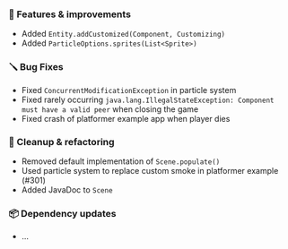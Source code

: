 ### 🚀 Features & improvements

- Added `Entity.addCustomized(Component, Customizing)`
- Added `ParticleOptions.sprites(List<Sprite>)`

### 🪛 Bug Fixes

- Fixed `ConcurrentModificationException` in particle system
- Fixed rarely occurring `java.lang.IllegalStateException: Component must have a valid peer` when closing the game 
- Fixed crash of platformer example app when player dies

### 🧽 Cleanup & refactoring

- Removed default implementation of `Scene.populate()`
- Used particle system to replace custom smoke in platformer example (#301)
- Added JavaDoc to `Scene`

### 📦 Dependency updates

- ...